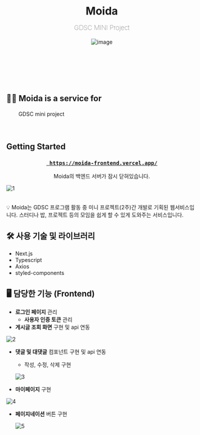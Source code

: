 


<br/><br/><br/><br/><br/>

<div align=center>
    

# <b>Moida</b><p style="font-weight: 100; font-size: 17px">GDSC MINI Project</p>

![image](https://github.com/jaegwans/MOIDA_Frontend/assets/50818389/654f9023-ecd3-4e3f-a90f-c3e5973a029b)
</div>

<br/><br/><br/><br/><br/>

<div id="Introduction">

## 👊🏻 Moida is a service for

</div>

<div style="display: flex; margin: 1.2rem 0;">


<div style="margin-left: 2rem">
GDSC mini project

</div>

</div>

<br />

## Getting Started

<div align="center">

<h3>

**[`
https://moida-frontend.vercel.app/`](
https://moida-frontend.vercel.app/)**

</h3>

Moida의 백엔드 서버가 잠시 닫혀있습니다.

</div>

![1](https://user-images.githubusercontent.com/50818389/229009138-cf2b7ae1-8bcd-4dca-90fe-e2ea09da8f56.png)

<br />

<div id="Pages">



<aside>
💡 Moida는 GDSC 프로그램 활동 중 미니 프로젝트(2주)간 개발로 기획된 웹서비스입니다. 스터디나 밥, 프로젝트 등의 모임을 쉽게 할 수 있게 도와주는 서비스입니다.

</aside>

## 🛠 사용 기술 및 라이브러리

- Next.js
- Typescript
- Axios
- styled-components

## 🖥 담당한 기능 (Frontend)

- **로그인 페이지** 관리
    - **사용자 인증 토큰** 관리
- **게시글 조회 화면** 구현 및 api 연동
    
![2](https://user-images.githubusercontent.com/50818389/229009188-363f2a31-40d0-4183-9bf7-1729e665a567.png)

    
- **댓글 및 대댓글** 컴포넌트 구현 및 api 연동
    - 작성, 수정, 삭제 구현
    
   ![3](https://user-images.githubusercontent.com/50818389/229009225-5f779136-5ebb-4549-b771-dd5638ee7c7b.png)

    
- **마이페이지** 구현
    
![4](https://user-images.githubusercontent.com/50818389/229009249-5e8e6461-e3e2-4b52-b23b-faf9cc28962b.png)

    
- **페이지네이션** 버튼 구현
    
   ![5](https://user-images.githubusercontent.com/50818389/229009273-c6b03fe5-883e-4919-9529-ef0b3a903d0b.png)



